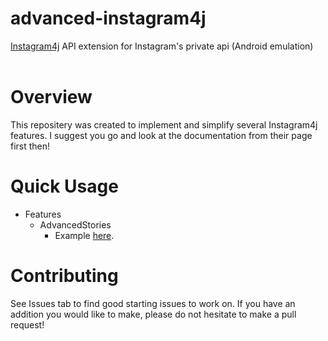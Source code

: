 # advanced-instagram4j
<a href="https://github.com/instagram4j/instagram4j">Instagram4j</a> API extension for Instagram's private api (Android emulation)
<br><br>
<h1>Overview</h1>
This repositery was created to implement and simplify several Instagram4j features. I suggest you go and look at the documentation from their page first then!
<h1>Quick Usage</h1>
<ul>
	<li>Features
		<ul>
			<li>AdvancedStories
				<ul>
					<li>Example <a href="https://github.com/unldenis/advanced-instagram4j/blob/main/Examples/exAdvancedStories.java">here</a>.</li>
				</ul>
			</li>
		</ul>
	</li>
</ul>
<h1>Contributing</h1>
See Issues tab to find good starting issues to work on. If you have an addition you would like to make, please do not hesitate to make a pull request!

